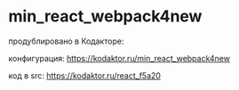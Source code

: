 # min_react_webpack4new

продублировано в Кодакторе:

 конфигурация: https://kodaktor.ru/min_react_webpack4new
 
 код в src: https://kodaktor.ru/react_f5a20


